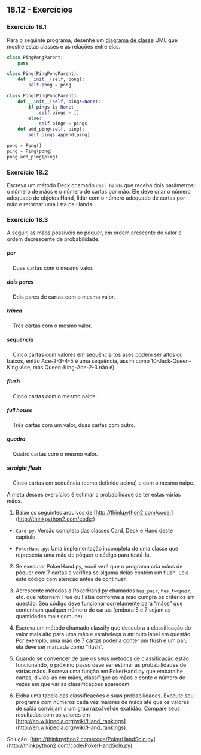 ## 18.12 - Exercícios

### Exercício 18.1

Para o seguinte programa, desenhe um [diagrama de classe](11-glossario.md#diagrama-de-classe) UML que mostre estas classes e as relações entre elas.

```python
class PingPongParent:
    pass

class Ping(PingPongParent):
    def __init__(self, pong):
        self.pong = pong

class Pong(PingPongParent):
    def __init__(self, pings=None):
        if pings is None:
            self.pings = []
        else:
            self.pings = pings
    def add_ping(self, ping):
        self.pings.append(ping)

pong = Pong()
ping = Ping(pong)
pong.add_ping(ping)
```

### Exercício 18.2

Escreva um método Deck chamado `deal_hands` que receba dois parâmetros: o número de mãos e o número de cartas por mão. Ele deve criar o número adequado de objetos Hand, lidar com o número adequado de cartas por mão e retornar uma lista de Hands.

### Exercício 18.3

A seguir, as mãos possíveis no pôquer, em ordem crescente de valor e ordem decrescente de probabilidade:


##### par
&nbsp;&nbsp;&nbsp;&nbsp;Duas cartas com o mesmo valor.

##### dois pares
&nbsp;&nbsp;&nbsp;&nbsp;Dois pares de cartas com o mesmo valor.

##### trinca
&nbsp;&nbsp;&nbsp;&nbsp;Três cartas com o mesmo valor.

##### sequência
&nbsp;&nbsp;&nbsp;&nbsp;Cinco cartas com valores em sequência (os ases podem ser altos ou baixos, então Ace-2-3-4-5 é uma sequência, assim como 10-Jack-Queen-King-Ace, mas Queen-King-Ace-2-3 não é)

##### flush
&nbsp;&nbsp;&nbsp;&nbsp;Cinco cartas com o mesmo naipe.

##### full house
&nbsp;&nbsp;&nbsp;&nbsp;Três cartas com um valor, duas cartas com outro.

##### quadra
&nbsp;&nbsp;&nbsp;&nbsp;Quatro cartas com o mesmo valor.

##### straight flush
&nbsp;&nbsp;&nbsp;&nbsp;Cinco cartas em sequência (como definido acima) e com o mesmo naipe.



A meta desses exercícios é estimar a probabilidade de ter estas várias mãos.

1. Baixe os seguintes arquivos de [http://thinkpython2.com/code:](http://thinkpython2.com/code:)

 * `Card.py`: Versão completa das classes Card, Deck e Hand deste capítulo.

 * `PokerHand.py`: Uma implementação incompleta de uma classe que representa uma mão de pôquer e código para testá-la.

2. Se executar PokerHand.py, você verá que o programa cria mãos de pôquer com 7 cartas e verifica se alguma delas contém um flush. Leia este código com atenção antes de continuar.

3. Acrescente métodos a PokerHand.py chamados `has_pair`, `has_twopair`, etc. que retornem True ou False conforme a mão cumpra os critérios em questão. Seu código deve funcionar corretamente para “mãos” que contenham qualquer número de cartas (embora 5 e 7 sejam as quantidades mais comuns).

4. Escreva um método chamado classify que descubra a classificação do valor mais alto para uma mão e estabeleça o atributo label em questão. Por exemplo, uma mão de 7 cartas poderia conter um flush e um par; ela deve ser marcada como “flush”.

5. Quando se convencer de que os seus métodos de classificação estão funcionando, o próximo passo deve ser estimar as probabilidades de várias mãos. Escreva uma função em PokerHand.py que embaralhe cartas, divida-as em mãos, classifique as mãos e conte o número de vezes em que várias classificações aparecem.

6. Exiba uma tabela das classificações e suas probabilidades. Execute seu programa com números cada vez maiores de mãos até que os valores de saída convirjam a um grau razoável de exatidão. Compare seus resultados com os valores em [http://en.wikipedia.org/wiki/Hand_rankings](http://en.wikipedia.org/wiki/Hand_rankings).

Solução: [http://thinkpython2.com/code/PokerHandSoln.py](http://thinkpython2.com/code/PokerHandSoln.py).

